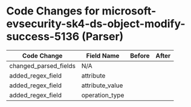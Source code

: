 # Code Changes for microsoft-evsecurity-sk4-ds-object-modify-success-5136 (Parser)

| Code Change | Field Name | Before | After |
|-------------|------------|--------|-------|
| changed_parsed_fields | N/A |  |  |
| added_regex_field | attribute |  |  |
| added_regex_field | attribute_value |  |  |
| added_regex_field | operation_type |  |  |